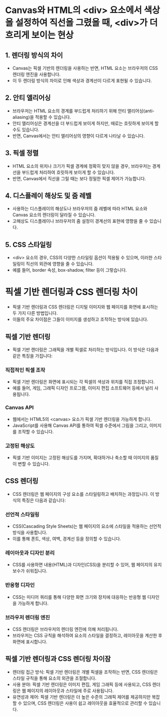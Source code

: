 # Canvas와 HTML의 \<div> 요소에서 색상을 설정하여 직선을 그렸을 때, \<div>가 더 흐리게 보이는 현상
## 1. 렌더링 방식의 차이
* Canvas는 픽셀 기반의 렌더링을 사용하는 반면, HTML 요소는 브라우저의 CSS 렌더링 엔진을 사용합니다. 
* 이 두 렌더링 방식의 차이로 인해 색상과 경계선이 다르게 표현될 수 있습니다.

## 2. 안티 앨리어싱
* 브라우저는 HTML 요소의 경계를 부드럽게 처리하기 위해 안티 앨리어싱(anti-aliasing)을 적용할 수 있습니다. 
* 안티 앨리어싱은 경계선을 더 부드럽게 보이게 하지만, 때로는 흐릿하게 보이게 할 수도 있습니다. 
* 반면, Canvas에서는 안티 앨리어싱의 영향이 다르게 나타날 수 있습니다.

## 3. 픽셀 정렬
* HTML 요소의 위치나 크기가 픽셀 경계에 정확히 맞지 않을 경우, 브라우저는 경계선을 부드럽게 처리하여 흐릿하게 보이게 할 수 있습니다. 
* 반면, Canvas에서 직선을 그릴 때는 보다 정밀한 픽셀 제어가 가능합니다.

## 4. 디스플레이 해상도 및 줌 레벨
* 사용하는 디스플레이의 해상도나 브라우저의 줌 레벨에 따라 HTML 요소와 Canvas 요소의 렌더링이 달라질 수 있습니다. 
* 고해상도 디스플레이나 브라우저의 줌 설정이 경계선의 표현에 영향을 줄 수 있습니다.

## 5. CSS 스타일링
* \<div> 요소의 경우, CSS의 다양한 스타일링 옵션이 적용될 수 있으며, 이러한 스타일링이 직선의 외관에 영향을 줄 수 있습니다. 
* 예를 들어, border 속성, box-shadow, filter 등이 그렇습니다.

# 픽셀 기반 렌더링과 CSS 렌더링 차이
* 픽셀 기반 렌더링과 CSS 렌더링은 디지털 이미지와 웹 페이지를 화면에 표시하는 두 가지 다른 방법입니다. 
* 이들의 주요 차이점은 그들이 이미지를 생성하고 조작하는 방식에 있습니다.

## 픽셀 기반 렌더링
* 픽셀 기반 렌더링은 그래픽을 개별 픽셀로 처리하는 방식입니다. 이 방식은 다음과 같은 특징을 가집니다:

### 직접적인 픽셀 조작
* 픽셀 기반 렌더링은 화면에 표시되는 각 픽셀의 색상과 위치를 직접 조정합니다. 
* 예를 들어, 게임, 그래픽 디자인 프로그램, 이미지 편집 소프트웨어 등에서 널리 사용됩니다.

### Canvas API
* 웹에서는 HTML5의 \<canvas> 요소가 픽셀 기반 렌더링을 가능하게 합니다. 
* JavaScript를 사용해 Canvas API를 통하여 픽셀 수준에서 그림을 그리고, 이미지를 조작할 수 있습니다.

### 고정된 해상도
* 픽셀 기반 이미지는 고정된 해상도를 가지며, 확대하거나 축소할 때 이미지의 품질이 변할 수 있습니다.

## CSS 렌더링
* CSS 렌더링은 웹 페이지의 구성 요소를 스타일링하고 배치하는 과정입니다. 이 방식의 특징은 다음과 같습니다:

### 선언적 스타일링
* CSS(Cascading Style Sheets)는 웹 페이지의 요소에 스타일을 적용하는 선언적 방식을 사용합니다. 
* 이를 통해 폰트, 색상, 여백, 경계선 등을 정의할 수 있습니다.

### 레이아웃과 디자인 분리
* CSS를 사용하면 내용(HTML)과 디자인(CSS)을 분리할 수 있어, 웹 페이지의 유지보수가 쉬워집니다.

### 반응형 디자인
* CSS는 미디어 쿼리를 통해 다양한 화면 크기와 장치에 대응하는 반응형 웹 디자인을 가능하게 합니다.

### 브라우저 렌더링 엔진
* CSS 렌더링은 브라우저의 렌더링 엔진에 의해 처리됩니다. 
* 브라우저는 CSS 규칙을 해석하여 요소의 스타일을 결정하고, 레이아웃을 계산한 후 화면에 표시합니다.

## 픽셀 기반 렌더링과 CSS 렌더링 차이잠
* 렌더링 접근 방식: 픽셀 기반 렌더링은 개별 픽셀을 조작하는 반면, CSS 렌더링은 스타일 규칙을 통해 요소의 외관을 조절합니다.
* 사용 분야: 픽셀 기반 렌더링은 이미지 편집, 게임 그래픽 등에 사용되고, CSS 렌더링은 웹 페이지의 레이아웃과 스타일에 주로 사용됩니다.
* 유연성과 제어: 픽셀 기반 렌더링은 더 높은 수준의 그래픽 제어를 제공하지만 복잡할 수 있으며, CSS 렌더링은 사용이 쉽고 레이아웃을 효율적으로 관리할 수 있습니다.